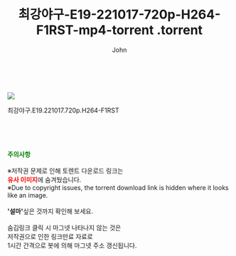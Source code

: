 ﻿---
layout: post
title:  "                   최강야구-E19-221017-720p-H264-F1RST-mp4-torrent                .torrent"
author: John
categories: [ TV ]
tags: [  ]
image: https://torrentrj58.com/uploadfile/full/75683bb79242debfca0ace10b4a0aa2ee1e64734.jpg 
description: "                   최강야구-E19-221017-720p-H264-F1RST-mp4-torrent                 torrent 정보 공유"
toc: true
toc_sticky: true
---

<br>
<p><img src="https://torrentrj58.com/uploadfile/full/75683bb79242debfca0ace10b4a0aa2ee1e64734.jpg"/></p>
 최강야구.E19.221017.720p.H264-F1RST  
    
<br><br><br>
<p data-ke-size="size16"><b><span style="color: green;">주의사항</span></b><br /><br />※저작권 문제로 인해 토렌트 다운로드 링크는<br /><b><span style="color: red;">유사 이미지</span></b>에 숨겨뒀습니다.<br />※Due to copyright issues, the torrent download link is hidden where it looks like an image.<br /><br /><b>'설마'</b>싶은 것까지 확인해 보세요.<br /><br />숨김링크 클릭 시 마그넷 나타나지 않는 것은<br />저작권으로 인한 링크만료 자료로<br />1시간 간격으로 봇에 의해 마그넷 주소 갱신됩니다.</p>
